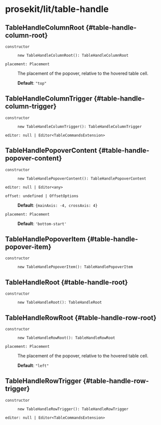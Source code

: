 # prosekit/lit/table-handle

## TableHandleColumnRoot {#table-handle-column-root}

<dl>

<dt>

`constructor`

</dt>

<dd>

```
new TableHandleColumnRoot(): TableHandleColumnRoot
```

</dd>

<dt>

`placement: Placement`

</dt>

<dd>

The placement of the popover, relative to the hovered table cell.

**Default**: `"top"`

</dd>

</dl>

## TableHandleColumnTrigger {#table-handle-column-trigger}

<dl>

<dt>

`constructor`

</dt>

<dd>

```
new TableHandleColumnTrigger(): TableHandleColumnTrigger
```

</dd>

<dt>

`editor: null | Editor<TableCommandsExtension>`

</dt>

<dd>

</dd>

</dl>

## TableHandlePopoverContent {#table-handle-popover-content}

<dl>

<dt>

`constructor`

</dt>

<dd>

```
new TableHandlePopoverContent(): TableHandlePopoverContent
```

</dd>

<dt>

`editor: null | Editor<any>`

</dt>

<dd>

</dd>

<dt>

`offset: undefined | OffsetOptions`

</dt>

<dd>

**Default**: `{mainAxis: -4, crossAxis: 4}`

</dd>

<dt>

`placement: Placement`

</dt>

<dd>

**Default**: `'bottom-start'`

</dd>

</dl>

## TableHandlePopoverItem {#table-handle-popover-item}

<dl>

<dt>

`constructor`

</dt>

<dd>

```
new TableHandlePopoverItem(): TableHandlePopoverItem
```

</dd>

</dl>

## TableHandleRoot {#table-handle-root}

<dl>

<dt>

`constructor`

</dt>

<dd>

```
new TableHandleRoot(): TableHandleRoot
```

</dd>

</dl>

## TableHandleRowRoot {#table-handle-row-root}

<dl>

<dt>

`constructor`

</dt>

<dd>

```
new TableHandleRowRoot(): TableHandleRowRoot
```

</dd>

<dt>

`placement: Placement`

</dt>

<dd>

The placement of the popover, relative to the hovered table cell.

**Default**: `"left"`

</dd>

</dl>

## TableHandleRowTrigger {#table-handle-row-trigger}

<dl>

<dt>

`constructor`

</dt>

<dd>

```
new TableHandleRowTrigger(): TableHandleRowTrigger
```

</dd>

<dt>

`editor: null | Editor<TableCommandsExtension>`

</dt>

<dd>

</dd>

</dl>
